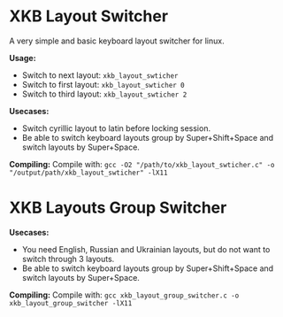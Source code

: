 # XKB Layout Switcher
A very simple and basic keyboard layout switcher for linux.


**Usage:**  
- Switch to next layout: ```xkb_layout_swticher```  
- Switch to first layout: ```xkb_layout_swticher 0```  
- Switch to third layout: ```xkb_layout_swticher 2```  

**Usecases:**
- Switch cyrillic layout to latin before locking session.
- Be able to switch keyboard layouts group by Super+Shift+Space and switch layouts by Super+Space.

**Compiling:**
Compile with: ```gcc -O2 "/path/to/xkb_layout_swticher.c" -o "/output/path/xkb_layout_swticher" -lX11```

# XKB Layouts Group Switcher

**Usecases:**
- You need English, Russian and Ukrainian layouts, but do not want to switch through 3 layouts.
- Be able to switch keyboard layouts group by Super+Shift+Space and switch layouts by Super+Space.

**Compiling:**
Compile with: ```gcc xkb_layout_group_switcher.c -o xkb_layout_group_switcher -lX11```
